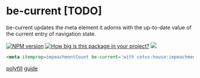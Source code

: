 # be-current [TODO]

be-current updates the meta element it adorns with the up-to-date value of the current entry of navigation state.

[![NPM version](https://badge.fury.io/js/be-current.png)](http://badge.fury.io/js/be-current)
[![How big is this package in your project?](https://img.shields.io/bundlephobia/minzip/be-current?style=for-the-badge)](https://bundlephobia.com/result?p=be-current)
<img src="http://img.badgesize.io/https://cdn.jsdelivr.net/npm/be-current?compression=gzip">

```html
<meta itemprop=impeachmentCount be-current='with cotus:house:impeachmentCount.'>
```

[polyfill](https://www.npmjs.com/package/navigation-polyfill)
[guide](https://developer.chrome.com/docs/web-platform/navigation-api)

